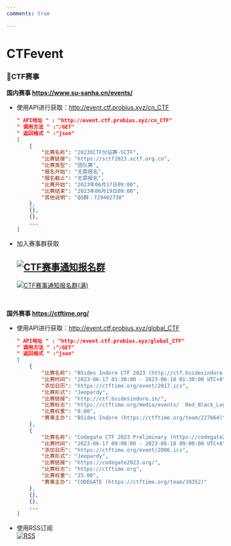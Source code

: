 ```yaml
---
comments: true

---
```


# CTFevent

### 📅CTF赛事

**国内赛事 https://www.su-sanha.cn/events/**
  - 使用API进行获取：http://event.ctf.probius.xyz/cn_CTF
    ```json
    " API地址 " : "http://event.ctf.probius.xyz/cn_CTF"
    " 调用方法 " :"/GET"
    " 返回格式 " :"json"
    [
        {
            "比赛名称": "2023XCTF分站赛-SCTF",
            "比赛链接": "https://sctf2023.xctf.org.cn",
            "比赛类型": "团队赛",
            "报名开始": "无需报名",
            "报名截止": "无需报名",
            "比赛开始": "2023年06月17日09:00",
            "比赛结束": "2023年06月19日09:00",
            "其他说明": "QQ群：729402738"
        },
        {},
        {},
        ...
    ]
    ```
  - 加入赛事群获取  
  
    [![CTF赛事通知报名群](https://img.shields.io/badge/CTF赛事通知报名群-734535934-black)](http://qm.qq.com/cgi-bin/qm/qr?_wv=1027&k=38s-tPEVrv3hVMNEUXiNkumy5khQuS-j&authKey=6aQuubgO2nQDOK%2Bf6N1tm2Yw7Eo45TLU21IH3ek1KslG3XIcm2LOjS9EOOzyncN2&noverify=0&group_code=734535934)  
    -
    [![CTF赛事通知报名群(满)](https://img.shields.io/badge/CTF赛事通知报名群(满)-829089482-black)](http://qm.qq.com/cgi-bin/qm/qr?_wv=1027&k=cRU05F4Cicj4Ze6jEb9NeDrxgzIfTGpk&authKey=lAbuNnRkKKkt6Rmitby04CiPw2wLrlfS%2BPYNKNBR%2FuIwPeLT8tLox65s07moRdob&noverify=0&group_code=829089482)  

 <br>  

**国外赛事 https://ctftime.org/**
- 使用API进行获取：http://event.ctf.probius.xyz/global_CTF

  ```json
  " API地址 " : "http://event.ctf.probius.xyz/global_CTF"
  " 调用方法 " :"/GET"
  " 返回格式 " :"json"
  [
      {
          "比赛名称": "BSides Indore CTF 2023 (http://ctf.bsidesindore.in/)",
          "比赛时间": "2023-06-17 01:30:00 - 2023-06-18 01:30:00 UTC+8",
          "添加日历": "https://ctftime.org/event/2017.ics",
          "比赛形式": "Jeopardy",
          "比赛链接": "http://ctf.bsidesindore.in/",
          "比赛标志": "https://ctftime.org/media/events/  Red_Black_Logo_Transparent.png",
          "比赛权重": "0.00",
          "赛事主办": "BSides Indore (https://ctftime.org/team/227864)"
      },
      {
          "比赛名称": "Codegate CTF 2023 Preliminary (https://codegate2023. org/)",
          "比赛时间": "2023-06-17 09:00:00 - 2023-06-18 09:00:00 UTC+8",
          "添加日历": "https://ctftime.org/event/2006.ics",
          "比赛形式": "Jeopardy",
          "比赛链接": "https://codegate2023.org/",
          "比赛标志": "https://ctftime.org",
          "比赛权重": "25.00",
          "赛事主办": "CODEGATE (https://ctftime.org/team/39352)"
      },
      {},
      {},
      ...
  ]
  ```

- 使用RSS订阅  
  [![RSS](https://img.shields.io/badge/RSS-black)](https://ctftime.org/event/list/upcoming/rss/) 
  
    